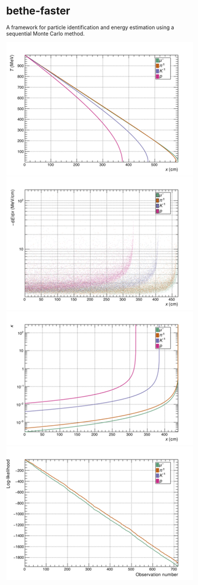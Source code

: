 # bethe-faster

A framework for particle identification and energy estimation using a sequential Monte Carlo method.

![energy_modal_0.300000cm_1000.000000MeV](images/energy_modal_0.300000cm_1000.000000MeV.png)
![dEdx_versus_x_stochastic_0.030000cm_1000.000000MeV](images/dEdx_versus_x_stochastic_0.030000cm_1000.000000MeV.png)
![kappa_versus_x_mean_0.300000cm_1000.000000MeV](images/kappa_versus_x_mean_0.300000cm_1000.000000MeV.png)
![likelihood_CHARGED_PION_0.300000cm_500.000000MeV](images/likelihood_CHARGED_PION_0.300000cm_500.000000MeV.png)
